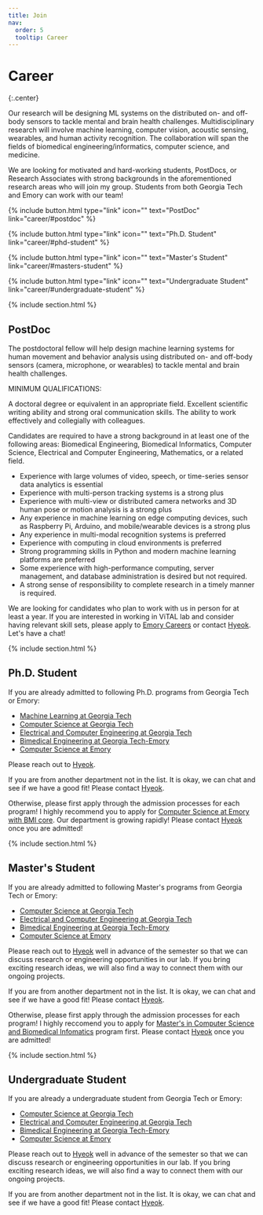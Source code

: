 ```yaml
---
title: Join
nav:
  order: 5
  tooltip: Career
---
```


# Career
{:.center}

Our research will be designing ML systems on the distributed on- and off-body sensors to tackle mental and brain health challenges. Multidisciplinary research will involve machine learning, computer vision, acoustic sensing, wearables, and human activity recognition. The collaboration will span the fields of biomedical engineering/informatics, computer science, and medicine.

We are looking for motivated and hard-working students, PostDocs, or Research Associates with strong backgrounds in the aforementioned research areas who will join my group. Students from both Georgia Tech and Emory can work with our team!

{%
  include button.html
  type="link"
  icon=""
  text="PostDoc"
  link="career/#postdoc"
%}

<!-- {%
  include button.html
  type="link"
  icon=""
  text="Internships/Research Associates"
  link="career/#internshipsresearch-associate"
%} -->

{%
  include button.html
  type="link"
  icon=""
  text="Ph.D. Student"
  link="career/#phd-student"
%}

{%
  include button.html
  type="link"
  icon=""
  text="Master's Student"
  link="career/#masters-student"
%}

{%
  include button.html
  type="link"
  icon=""
  text="Undergraduate Student"
  link="career/#undergraduate-student"
%}

<!-- [PostDoc](#postdoc) -->
<!-- [Ph.D. Student](#phd-student) -->
<!-- [Master's Student](#masters-student) -->
<!-- [Undergraduate Student](#undergraduate-student) -->

{% include section.html %}

## PostDoc

The postdoctoral fellow will help design machine learning systems for human movement and behavior analysis using distributed on- and off-body sensors (camera, microphone, or wearables) to tackle mental and brain health challenges. 

MINIMUM QUALIFICATIONS: 

A doctoral degree or equivalent in an appropriate field. 
Excellent scientific writing ability and strong oral communication skills. The ability to work effectively and collegially with colleagues. 

Candidates are required to have a strong background in at least one of the following areas: Biomedical Engineering, Biomedical Informatics, Computer Science, Electrical and Computer Engineering, Mathematics, or a related field.

- Experience with large volumes of video, speech, or time-series sensor data analytics is essential
- Experience with multi-person tracking systems is a strong plus 
- Experience with multi-view or distributed camera networks and 3D human pose or motion analysis is a strong plus
- Any experience in machine learning on edge computing devices, such as Raspberry Pi, Arduino, and mobile/wearable devices is a strong plus 
- Any experience in multi-modal recognition systems is preferred
- Experience with computing in cloud environments is preferred 
- Strong programming skills in Python and modern machine learning platforms are preferred 
- Some experience with high-performance computing, server management, and database administration is desired but not required. 
- A strong sense of responsibility to complete research in a timely manner is required.

We are looking for candidates who plan to work with us in person for at least a year.
If you are interested in working in ViTAL lab and consider having relevant skill sets, please apply to [Emory Careers](https://faculty-emory.icims.com/jobs/108198/post-doctoral-fellow---department-of-biomedical-informatics/job?mobile=false&width=1140&height=500&bga=true&needsRedirect=false&jan1offset=-300&jun1offset=-240) or contact [Hyeok](mailto:hyeokhyen.kwon@emory.edu).
Let's have a chat! 

<!-- ## Internships/Research Associate

Please reach out to [Hyeok](mailto:hyeokhyen.kwon@emory.edu) so that we can discuss research or engineering opportunities in our lab.
If you bring exciting research ideas, we will also find a way to connect them with our ongoing projects.
We are looking for candidates who plan to work with us in person for at least a year. -->

{% include section.html %}

## Ph.D. Student

If you are already admitted to following Ph.D. programs from Georgia Tech or Emory:
- [Machine Learning at Georgia Tech](https://ml.gatech.edu/phd)
- [Computer Science at Georgia Tech](https://www.ic.gatech.edu/)
- [Electrical and Computer Engineering at Georgia Tech](https://ece.gatech.edu/)
- [Bimedical Engineering at Georgia Tech-Emory](https://bme.gatech.edu/bme/)
- [Computer Science at Emory](https://cs.emory.edu/graduate/general-information/app-info/)
<!-- - [Biomedical Informatics at Emory](https://med.emory.edu/departments/biomedical-informatics/education/phd.html) -->

Please reach out to [Hyeok](mailto:hyeokhyen.kwon@emory.edu).

If you are from another department not in the list. It is okay, we can chat and see if we have a good fit! Please contact [Hyeok](mailto:hyeokhyen.kwon@emory.edu).

Otherwise, please first apply through the admission processes for each program! I highly recommend you to apply for [Computer Science at Emory with BMI core](https://med.emory.edu/departments/biomedical-informatics/education/phd.html). Our department is growing rapidly! Please contact [Hyeok](mailto:hyeokhyen.kwon@emory.edu) once you are admitted!

{% include section.html %}

## Master's Student

If you are already admitted to following Master's programs from Georgia Tech or Emory:
- [Computer Science at Georgia Tech](https://www.ic.gatech.edu/)
- [Electrical and Computer Engineering at Georgia Tech](https://ece.gatech.edu/)
- [Bimedical Engineering at Georgia Tech-Emory](https://bme.gatech.edu/bme/)
- [Computer Science at Emory](https://cs.emory.edu/graduate/general-information/app-info/)
<!-- - [Biomedical Informatics at Emory](https://med.emory.edu/departments/biomedical-informatics/education/masters.html) -->

Please reach out to [Hyeok](mailto:hyeokhyen.kwon@emory.edu) well in advance of the semester so that we can discuss research or engineering opportunities in our lab.
If you bring exciting research ideas, we will also find a way to connect them with our ongoing projects.

If you are from another department not in the list. It is okay, we can chat and see if we have a good fit! Please contact [Hyeok](mailto:hyeokhyen.kwon@emory.edu).

Otherwise, please first apply through the admission processes for each program! I highly reccomend you to apply for [Master's in Computer Science and Biomedical Infomatics](https://med.emory.edu/departments/biomedical-informatics/education/masters.html) program first. Please contact [Hyeok](mailto:hyeokhyen.kwon@emory.edu) once you are admitted!

{% include section.html %}

## Undergraduate Student

If you are already a undergraduate student from Georgia Tech or Emory:
- [Computer Science at Georgia Tech](https://www.ic.gatech.edu/)
- [Electrical and Computer Engineering at Georgia Tech](https://ece.gatech.edu/)
- [Bimedical Engineering at Georgia Tech-Emory](https://bme.gatech.edu/bme/)
- [Computer Science at Emory](https://cs.emory.edu/graduate/general-information/app-info/)
<!-- - [Biomedical Informatics at Emory](https://med.emory.edu/departments/biomedical-informatics/education/phd.html) -->

Please reach out to [Hyeok](mailto:hyeokhyen.kwon@emory.edu) well in advance of the semester so that we can discuss research or engineering opportunities in our lab.
If you bring exciting research ideas, we will also find a way to connect them with our ongoing projects.

If you are from another department not in the list. It is okay, we can chat and see if we have a good fit! Please contact [Hyeok](mailto:hyeokhyen.kwon@emory.edu).